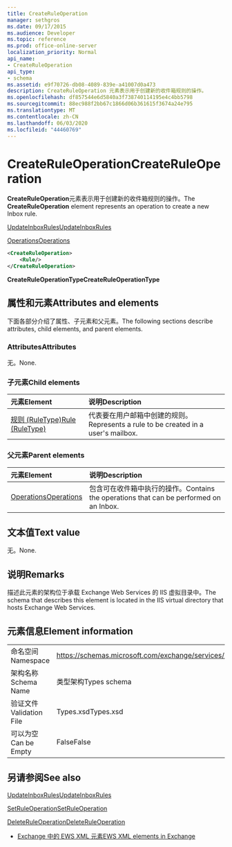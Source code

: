 ```yaml
---
title: CreateRuleOperation
manager: sethgros
ms.date: 09/17/2015
ms.audience: Developer
ms.topic: reference
ms.prod: office-online-server
localization_priority: Normal
api_name:
- CreateRuleOperation
api_type:
- schema
ms.assetid: e9f70726-db08-4089-839e-a41007d0a473
description: CreateRuleOperation 元素表示用于创建新的收件箱规则的操作。
ms.openlocfilehash: df857544e6d5840a3f738740114195e4c4bb5798
ms.sourcegitcommit: 88ec988f2bb67c1866d06b361615f3674a24e795
ms.translationtype: MT
ms.contentlocale: zh-CN
ms.lasthandoff: 06/03/2020
ms.locfileid: "44460769"
---
```

# <a name="createruleoperation"></a><span data-ttu-id="d29fb-103">CreateRuleOperation</span><span class="sxs-lookup"><span data-stu-id="d29fb-103">CreateRuleOperation</span></span>

<span data-ttu-id="d29fb-104">**CreateRuleOperation**元素表示用于创建新的收件箱规则的操作。</span><span class="sxs-lookup"><span data-stu-id="d29fb-104">The **CreateRuleOperation** element represents an operation to create a new Inbox rule.</span></span> 
  
[<span data-ttu-id="d29fb-105">UpdateInboxRules</span><span class="sxs-lookup"><span data-stu-id="d29fb-105">UpdateInboxRules</span></span>](updateinboxrules.md)
  
[<span data-ttu-id="d29fb-106">Operations</span><span class="sxs-lookup"><span data-stu-id="d29fb-106">Operations</span></span>](operations.md)
  
```xml
<CreateRuleOperation>
    <Rule/>
</CreateRuleOperation>
```

 <span data-ttu-id="d29fb-107">**CreateRuleOperationType**</span><span class="sxs-lookup"><span data-stu-id="d29fb-107">**CreateRuleOperationType**</span></span>
## <a name="attributes-and-elements"></a><span data-ttu-id="d29fb-108">属性和元素</span><span class="sxs-lookup"><span data-stu-id="d29fb-108">Attributes and elements</span></span>

<span data-ttu-id="d29fb-109">下面各部分介绍了属性、子元素和父元素。</span><span class="sxs-lookup"><span data-stu-id="d29fb-109">The following sections describe attributes, child elements, and parent elements.</span></span>
  
### <a name="attributes"></a><span data-ttu-id="d29fb-110">Attributes</span><span class="sxs-lookup"><span data-stu-id="d29fb-110">Attributes</span></span>

<span data-ttu-id="d29fb-111">无。</span><span class="sxs-lookup"><span data-stu-id="d29fb-111">None.</span></span>
  
### <a name="child-elements"></a><span data-ttu-id="d29fb-112">子元素</span><span class="sxs-lookup"><span data-stu-id="d29fb-112">Child elements</span></span>

|<span data-ttu-id="d29fb-113">**元素**</span><span class="sxs-lookup"><span data-stu-id="d29fb-113">**Element**</span></span>|<span data-ttu-id="d29fb-114">**说明**</span><span class="sxs-lookup"><span data-stu-id="d29fb-114">**Description**</span></span>|
|:-----|:-----|
|[<span data-ttu-id="d29fb-115">规则 (RuleType)</span><span class="sxs-lookup"><span data-stu-id="d29fb-115">Rule (RuleType)</span></span>](rule-ruletype.md) <br/> |<span data-ttu-id="d29fb-116">代表要在用户邮箱中创建的规则。</span><span class="sxs-lookup"><span data-stu-id="d29fb-116">Represents a rule to be created in a user's mailbox.</span></span>  <br/> |
   
### <a name="parent-elements"></a><span data-ttu-id="d29fb-117">父元素</span><span class="sxs-lookup"><span data-stu-id="d29fb-117">Parent elements</span></span>

|<span data-ttu-id="d29fb-118">**元素**</span><span class="sxs-lookup"><span data-stu-id="d29fb-118">**Element**</span></span>|<span data-ttu-id="d29fb-119">**说明**</span><span class="sxs-lookup"><span data-stu-id="d29fb-119">**Description**</span></span>|
|:-----|:-----|
|[<span data-ttu-id="d29fb-120">Operations</span><span class="sxs-lookup"><span data-stu-id="d29fb-120">Operations</span></span>](operations.md) <br/> |<span data-ttu-id="d29fb-121">包含可在收件箱中执行的操作。</span><span class="sxs-lookup"><span data-stu-id="d29fb-121">Contains the operations that can be performed on an Inbox.</span></span>  <br/> |
   
## <a name="text-value"></a><span data-ttu-id="d29fb-122">文本值</span><span class="sxs-lookup"><span data-stu-id="d29fb-122">Text value</span></span>

<span data-ttu-id="d29fb-123">无。</span><span class="sxs-lookup"><span data-stu-id="d29fb-123">None.</span></span>
  
## <a name="remarks"></a><span data-ttu-id="d29fb-124">说明</span><span class="sxs-lookup"><span data-stu-id="d29fb-124">Remarks</span></span>

<span data-ttu-id="d29fb-125">描述此元素的架构位于承载 Exchange Web Services 的 IIS 虚拟目录中。</span><span class="sxs-lookup"><span data-stu-id="d29fb-125">The schema that describes this element is located in the IIS virtual directory that hosts Exchange Web Services.</span></span>
  
## <a name="element-information"></a><span data-ttu-id="d29fb-126">元素信息</span><span class="sxs-lookup"><span data-stu-id="d29fb-126">Element information</span></span>

|||
|:-----|:-----|
|<span data-ttu-id="d29fb-127">命名空间</span><span class="sxs-lookup"><span data-stu-id="d29fb-127">Namespace</span></span>  <br/> |https://schemas.microsoft.com/exchange/services/2006/types  <br/> |
|<span data-ttu-id="d29fb-128">架构名称</span><span class="sxs-lookup"><span data-stu-id="d29fb-128">Schema Name</span></span>  <br/> |<span data-ttu-id="d29fb-129">类型架构</span><span class="sxs-lookup"><span data-stu-id="d29fb-129">Types schema</span></span>  <br/> |
|<span data-ttu-id="d29fb-130">验证文件</span><span class="sxs-lookup"><span data-stu-id="d29fb-130">Validation File</span></span>  <br/> |<span data-ttu-id="d29fb-131">Types.xsd</span><span class="sxs-lookup"><span data-stu-id="d29fb-131">Types.xsd</span></span>  <br/> |
|<span data-ttu-id="d29fb-132">可以为空</span><span class="sxs-lookup"><span data-stu-id="d29fb-132">Can be Empty</span></span>  <br/> |<span data-ttu-id="d29fb-133">False</span><span class="sxs-lookup"><span data-stu-id="d29fb-133">False</span></span>  <br/> |
   
## <a name="see-also"></a><span data-ttu-id="d29fb-134">另请参阅</span><span class="sxs-lookup"><span data-stu-id="d29fb-134">See also</span></span>



[<span data-ttu-id="d29fb-135">UpdateInboxRules</span><span class="sxs-lookup"><span data-stu-id="d29fb-135">UpdateInboxRules</span></span>](updateinboxrules.md)
  
[<span data-ttu-id="d29fb-136">SetRuleOperation</span><span class="sxs-lookup"><span data-stu-id="d29fb-136">SetRuleOperation</span></span>](setruleoperation.md)
  
[<span data-ttu-id="d29fb-137">DeleteRuleOperation</span><span class="sxs-lookup"><span data-stu-id="d29fb-137">DeleteRuleOperation</span></span>](deleteruleoperation.md)


- [<span data-ttu-id="d29fb-138">Exchange 中的 EWS XML 元素</span><span class="sxs-lookup"><span data-stu-id="d29fb-138">EWS XML elements in Exchange</span></span>](ews-xml-elements-in-exchange.md)

